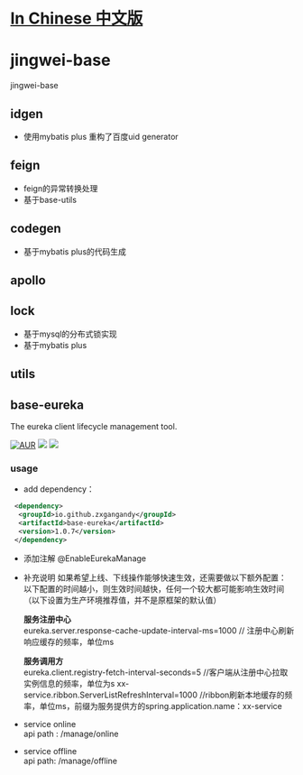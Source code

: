 [In Chinese 中文版](README.zh_cn.md)
=================================================================================

# jingwei-base
jingwei-base


## idgen
- 使用mybatis plus 重构了百度uid generator

## feign
- feign的异常转换处理
- 基于base-utils
## codegen
- 基于mybatis plus的代码生成

## apollo

## lock
- 基于mysql的分布式锁实现
- 基于mybatis plus
## utils

## base-eureka
The eureka client lifecycle management tool.

[![AUR](https://img.shields.io/badge/license-Apache%20License%202.0-blue.svg)](https://github.com/zxgangandy/jingwei-base/blob/master/LICENSE)
[![](https://img.shields.io/badge/Author-zxgangandy-orange.svg)](https://github.com/zxgangandy/base-eureka)
[![](https://img.shields.io/badge/version-1.0.6-brightgreen.svg)](https://github.com/zxgangandy/base-eureka)

### usage
- add dependency：

```xml
 <dependency>
  <groupId>io.github.zxgangandy</groupId>
  <artifactId>base-eureka</artifactId>
  <version>1.0.7</version>
 </dependency>
```

- 添加注解
@EnableEurekaManage

- 补充说明
    如果希望上线、下线操作能够快速生效，还需要做以下额外配置：
    以下配置的时间越小，则生效时间越快，任何一个较大都可能影响生效时间（以下设置为生产环境推荐值，并不是原框架的默认值）

    **服务注册中心**<br>
    eureka.server.response-cache-update-interval-ms=1000 // 注册中心刷新响应缓存的频率，单位ms
    
    **服务调用方**<br>
    eureka.client.registry-fetch-interval-seconds=5 //客户端从注册中心拉取实例信息的频率，单位为s
    xx-service.ribbon.ServerListRefreshInterval=1000 //ribbon刷新本地缓存的频率，单位ms，前缀为服务提供方的spring.application.name：xx-service
    
- service online <br>
    api path : /manage/online 

- service offline <br>
    api path: /manage/offline 
